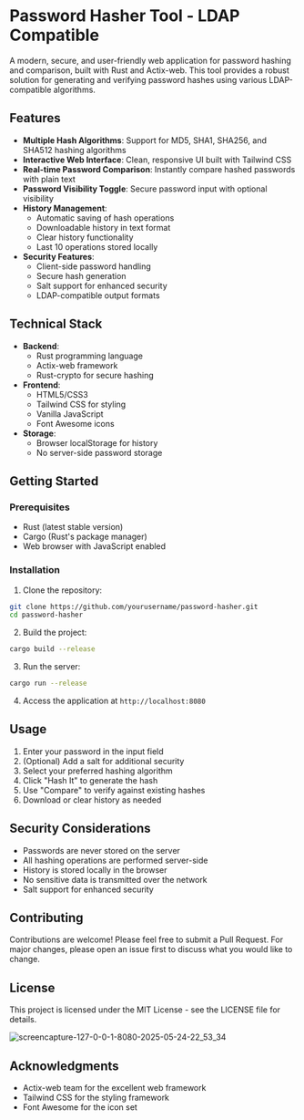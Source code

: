 # Password Hasher Tool - LDAP Compatible

A modern, secure, and user-friendly web application for password hashing and comparison, built with Rust and Actix-web. This tool provides a robust solution for generating and verifying password hashes using various LDAP-compatible algorithms.

## Features

- **Multiple Hash Algorithms**: Support for MD5, SHA1, SHA256, and SHA512 hashing algorithms
- **Interactive Web Interface**: Clean, responsive UI built with Tailwind CSS
- **Real-time Password Comparison**: Instantly compare hashed passwords with plain text
- **Password Visibility Toggle**: Secure password input with optional visibility
- **History Management**: 
  - Automatic saving of hash operations
  - Downloadable history in text format
  - Clear history functionality
  - Last 10 operations stored locally
- **Security Features**:
  - Client-side password handling
  - Secure hash generation
  - Salt support for enhanced security
  - LDAP-compatible output formats

## Technical Stack

- **Backend**: 
  - Rust programming language
  - Actix-web framework
  - Rust-crypto for secure hashing
- **Frontend**:
  - HTML5/CSS3
  - Tailwind CSS for styling
  - Vanilla JavaScript
  - Font Awesome icons
- **Storage**:
  - Browser localStorage for history
  - No server-side password storage

## Getting Started

### Prerequisites

- Rust (latest stable version)
- Cargo (Rust's package manager)
- Web browser with JavaScript enabled

### Installation

1. Clone the repository:
```bash
git clone https://github.com/yourusername/password-hasher.git
cd password-hasher
```

2. Build the project:
```bash
cargo build --release
```

3. Run the server:
```bash
cargo run --release
```

4. Access the application at `http://localhost:8080`

## Usage

1. Enter your password in the input field
2. (Optional) Add a salt for additional security
3. Select your preferred hashing algorithm
4. Click "Hash It" to generate the hash
5. Use "Compare" to verify against existing hashes
6. Download or clear history as needed

## Security Considerations

- Passwords are never stored on the server
- All hashing operations are performed server-side
- History is stored locally in the browser
- No sensitive data is transmitted over the network
- Salt support for enhanced security

## Contributing

Contributions are welcome! Please feel free to submit a Pull Request. For major changes, please open an issue first to discuss what you would like to change.

## License

This project is licensed under the MIT License - see the LICENSE file for details.

![screencapture-127-0-0-1-8080-2025-05-24-22_53_34](https://github.com/user-attachments/assets/64c749b5-0d5b-4928-b781-8378bf358248)


## Acknowledgments

- Actix-web team for the excellent web framework
- Tailwind CSS for the styling framework
- Font Awesome for the icon set 
